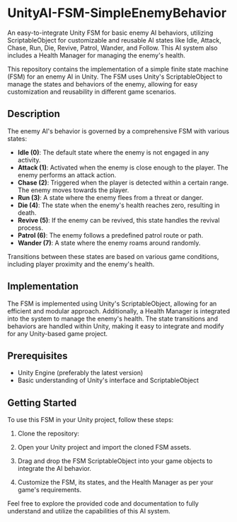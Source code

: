 # UnityAI-FSM-SimpleEnemyBehavior

An easy-to-integrate Unity FSM for basic enemy AI behaviors, utilizing ScriptableObject for customizable and reusable AI states like Idle, Attack, Chase, Run, Die, Revive, Patrol, Wander, and Follow. This AI system also includes a Health Manager for managing the enemy's health.

This repository contains the implementation of a simple finite state machine (FSM) for an enemy AI in Unity. The FSM uses Unity's ScriptableObject to manage the states and behaviors of the enemy, allowing for easy customization and reusability in different game scenarios.

## Description

The enemy AI's behavior is governed by a comprehensive FSM with various states:

- **Idle (0)**: The default state where the enemy is not engaged in any activity.
- **Attack (1)**: Activated when the enemy is close enough to the player. The enemy performs an attack action.
- **Chase (2)**: Triggered when the player is detected within a certain range. The enemy moves towards the player.
- **Run (3)**: A state where the enemy flees from a threat or danger.
- **Die (4)**: The state when the enemy's health reaches zero, resulting in death.
- **Revive (5)**: If the enemy can be revived, this state handles the revival process.
- **Patrol (6)**: The enemy follows a predefined patrol route or path.
- **Wander (7)**: A state where the enemy roams around randomly.
  
Transitions between these states are based on various game conditions, including player proximity and the enemy's health.

## Implementation

The FSM is implemented using Unity's ScriptableObject, allowing for an efficient and modular approach. Additionally, a Health Manager is integrated into the system to manage the enemy's health. The state transitions and behaviors are handled within Unity, making it easy to integrate and modify for any Unity-based game project.

## Prerequisites

- Unity Engine (preferably the latest version)
- Basic understanding of Unity's interface and ScriptableObject

## Getting Started

To use this FSM in your Unity project, follow these steps:

1. Clone the repository:

2. Open your Unity project and import the cloned FSM assets.

3. Drag and drop the FSM ScriptableObject into your game objects to integrate the AI behavior.

4. Customize the FSM, its states, and the Health Manager as per your game's requirements.

Feel free to explore the provided code and documentation to fully understand and utilize the capabilities of this AI system.
